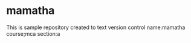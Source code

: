 # mamatha
This is sample repository created to text version control
name:mamatha
course;mca
section:a


